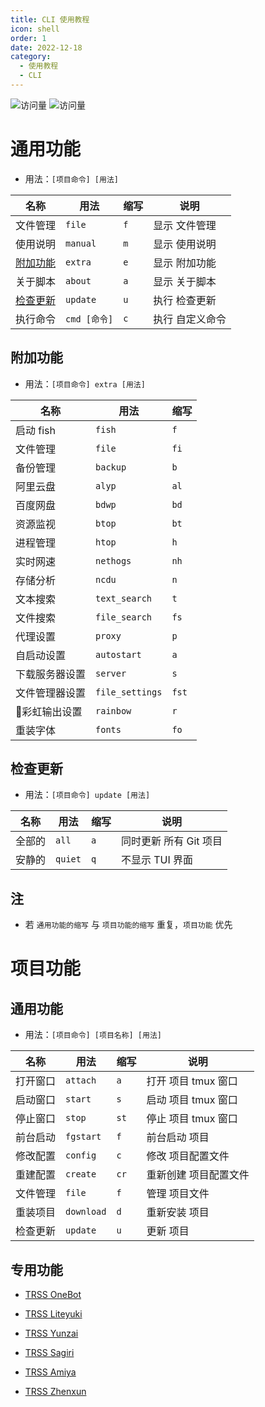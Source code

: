 ```yaml
---
title: CLI 使用教程
icon: shell
order: 1
date: 2022-12-18
category:
  - 使用教程
  - CLI
---
```


![访问量](https://visitor-badge.glitch.me/badge?page_id=TimeRainStarSky-TRSS_Script-CLI&right_color=red&left_text=访%20问%20量) ![访问量](https://profile-counter.glitch.me/TimeRainStarSky-TRSS_Script-CLI/count.svg)

# 通用功能

- 用法：`[项目命令] [用法]`

| 名称 | 用法 | 缩写 | 说明 |
| ---- | ---- | ---- | ---- |
| 文件管理 | `file` | `f` | 显示 文件管理 |
| 使用说明 | `manual` | `m` | 显示 使用说明 |
| [附加功能](#附加功能) | `extra` | `e` | 显示 附加功能 |
| 关于脚本 | `about` | `a` | 显示 关于脚本 |
| [检查更新](#检查更新) | `update` | `u` | 执行 检查更新 |
| 执行命令 | `cmd [命令]` | `c` | 执行 自定义命令 |

## 附加功能

- 用法：`[项目命令] extra [用法]`

| 名称 | 用法 | 缩写 |
| ---- | ---- | ---- |
| 启动 fish | `fish` | `f` |
| 文件管理 | `file` | `fi` |
| 备份管理 | `backup` | `b` |
| 阿里云盘 | `alyp` | `al` |
| 百度网盘 | `bdwp` | `bd` |
| 资源监视 | `btop` | `bt` |
| 进程管理 | `htop` | `h` |
| 实时网速 | `nethogs` | `nh` |
| 存储分析 | `ncdu` | `n` |
| 文本搜索 | `text_search` | `t` |
| 文件搜索 | `file_search` | `fs` |
| 代理设置 | `proxy` | `p` |
| 自启动设置 | `autostart` | `a` |
| 下载服务器设置 | `server` | `s` |
| 文件管理器设置 | `file_settings` | `fst` |
| 🌈彩虹输出设置 | `rainbow` | `r` |
| 重装字体 | `fonts` | `fo` |

## 检查更新

- 用法：`[项目命令] update [用法]`

| 名称 | 用法 | 缩写 | 说明 |
| ---- | ---- | ---- | ---- |
| 全部的 | `all` | `a` | 同时更新 所有 Git 项目 |
| 安静的 | `quiet` | `q` | 不显示 TUI 界面 |

## 注

- 若 `通用功能的缩写` 与 `项目功能的缩写` 重复，`项目功能` 优先

# 项目功能

## 通用功能

- 用法：`[项目命令] [项目名称] [用法]`

| 名称 | 用法 | 缩写 | 说明 |
| ---- | ---- | ---- | ---- |
| 打开窗口 | `attach` | `a` | 打开 项目 tmux 窗口 |
| 启动窗口 | `start` | `s` | 启动 项目 tmux 窗口 |
| 停止窗口 | `stop` | `st` | 停止 项目 tmux 窗口 |
| 前台启动 | `fgstart` | `f` | 前台启动 项目 |
| 修改配置 | `config` | `c` | 修改 项目配置文件 |
| 重建配置 | `create` | `cr` | 重新创建 项目配置文件 |
| 文件管理 | `file` | `f` | 管理 项目文件 |
| 重装项目 | `download` | `d` | 重新安装 项目 |
| 检查更新 | `update` | `u` | 更新 项目 |

## 专用功能

- [<FontIcon icon="creative"/> TRSS OneBot](TRSS_OneBot.md)

- [<FontIcon icon="creative"/> TRSS Liteyuki](TRSS_Liteyuki.md)

- [<FontIcon icon="creative"/> TRSS Yunzai](TRSS_Yunzai.md)

- [<FontIcon icon="creative"/> TRSS Sagiri](TRSS_Sagiri.md)

- [<FontIcon icon="creative"/> TRSS Amiya](TRSS_Amiya.md)

- [<FontIcon icon="creative"/> TRSS Zhenxun](TRSS_Zhenxun.md)
